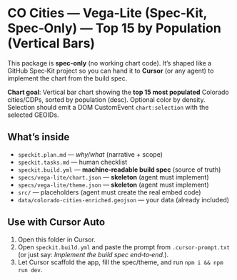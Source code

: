 
# CO Cities — Vega‑Lite (Spec‑Kit, Spec‑Only) — Top 15 by Population (Vertical Bars)

This package is **spec‑only** (no working chart code). It’s shaped like a GitHub Spec‑Kit project so you can
hand it to **Cursor** (or any agent) to implement the chart from the build spec.

**Chart goal**: Vertical bar chart showing the **top 15 most populated** Colorado cities/CDPs, sorted by population (desc).
Optional color by density. Selection should emit a DOM CustomEvent `chart:selection` with the selected GEOIDs.

## What’s inside
- `speckit.plan.md` — *why/what* (narrative + scope)
- `speckit.tasks.md` — human checklist
- `speckit.build.yml` — **machine‑readable build spec** (source of truth)
- `specs/vega-lite/chart.json` — **skeleton** (agent must implement)
- `specs/vega-lite/theme.json` — **skeleton** (agent must implement)
- `src/` — placeholders (agent must create the real embed code)
- `data/colorado-cities-enriched.geojson` — your data (already included)


## Use with Cursor Auto
1) Open this folder in Cursor.
2) Open `speckit.build.yml` and paste the prompt from `.cursor-prompt.txt` (or just say: *Implement the build spec end‑to‑end.*).
3) Let Cursor scaffold the app, fill the spec/theme, and run `npm i && npm run dev`.
